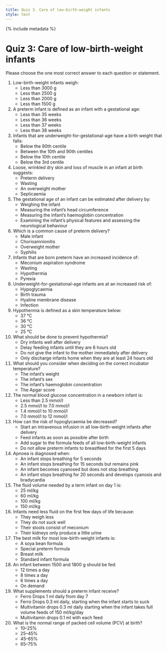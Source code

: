 ```yaml
---
title: Quiz 3. Care of low-birth-weight infants
style: test
---
```


{% include metadata %}

# Quiz 3: Care of low-birth-weight infants

Please choose the one most correct answer to each question or statement.

1.	Low-birth-weight infants weigh:
	-	Less than 3000 g
	+	Less than 2500 g
	-	Less than 2000 g
	-	Less than 1500 g
2.	A preterm infant is defined as an infant with a gestational age:
	-	Less than 35 weeks
	-	Less than 36 weeks
	+	Less than 37 weeks
	-	Less than 38 weeks
3.	Infants that are underweight-for-gestational-age have a birth weight that falls:
	-	Below the 90th centile
	-	Between the 10th and 90th centiles
	+	Below the 10th centile
	-	Below the 3rd centile
4.	Loose, wrinkled dry skin and loss of muscle in an infant at birth suggests:
	-	Preterm delivery
	+	Wasting
	-	An overweight mother
	-	Septicaemia
5.	The gestational age of an infant can be estimated after delivery by:
	-	Weighing the infant
	-	Measuring the infant’s head circumference
	-	Measuring the infant’s haemoglobin concentration
	+	Examining the infant’s physical features and assessing the neurological behaviour
6.	Which is a common cause of preterm delivery?
	-	Male infant
	+	Chorioamnionitis
	-	Overweight mother
	-	Syphilis
7.	Infants that are born preterm have an increased incidence of:
	-	Meconium aspiration syndrome
	-	Wasting
	+	Hypothermia
	-	Pyrexia
8.	Underweight-for-gestational-age infants are at an increased risk of:
	+	Hypoglycaemia
	-	Birth trauma
	-	Hyaline membrane disease
	-	Infection
9.	Hypothermia is defined as a skin temperature below:
	-	37 °C
	+	36 °C
	-	30 °C
	-	25 °C
10.	What should be done to prevent hypothermia?
	+	Dry infants well after delivery
	-	Delay feeding infants until they are 6 hours old
	-	Do not give the infant to the mother immediately after delivery
	-	Only discharge infants home when they are at least 24 hours old
11.	What should you consider when deciding on the correct incubator temperature?
	+	The infant’s weight
	-	The infant’s sex
	-	The infant’s haemoglobin concentration
	-	The Apgar score
12.	The normal blood glucose concentration in a newborn infant is:
	-	Less than 2.5 mmol/l
	+	2.5 mmol/l to 7.0 mmol/l
	-	1.4 mmol/l to 10 mmol/l
	-	7.0 mmol/l to 12 mmol/l
13.	How can the risk of hypoglycaemia be decreased?
	-	Start an intravenous infusion in all low-birth-weight infants after delivery
	+	Feed infants as soon as possible after birth
	-	Add sugar to the formula feeds of all low-birth-weight infants
	-	Do not allow preterm infants to breastfeed for the first 5 days
14.	Apnoea is diagnosed when:
	-	An infant stops breathing for 5 seconds
	-	An infant stops breathing for 15 seconds but remains pink
	-	An infant becomes cyanosed but does not stop breathing
	+	An infant stops breathing for 20 seconds and develops cyanosis and bradycardia
15.	The fluid volume needed by a term infant on day 1 is:
	-	25 ml/kg
	+	60 ml/kg
	-	100 ml/kg
	-	150 ml/kg
16.	Infants need less fluid on the first few days of life because:
	-	They weigh less
	-	They do not suck well
	-	Their stools consist of meconium
	+	Their kidneys only produce a little urine
17.	The best milk for most low-birth-weight infants is:
	-	A soya bean formula
	-	Special preterm formula
	+	Breast milk
	-	Standard infant formula
18.	An infant between 1500 and 1800 g should be fed:
	-	12 times a day
	+	8 times a day
	-	6 times a day
	-	On demand
19.	What supplements should a preterm infant receive?
	-	Ferro Drops 1 ml daily from day 7
	-	Ferro Drops 0.3 ml daily, starting when the infant starts to suck
	+	Multivitamin drops 0.3 ml daily starting when the infant takes full volume feeds of 150 ml/kg/day
	-	Multivitamin drops 0.1 ml with each feed
20.	What is the normal range of packed cell volume (PCV) at birth?
	-	10–25%
	-	25–45%
	+	45–65%
	-	65–75%